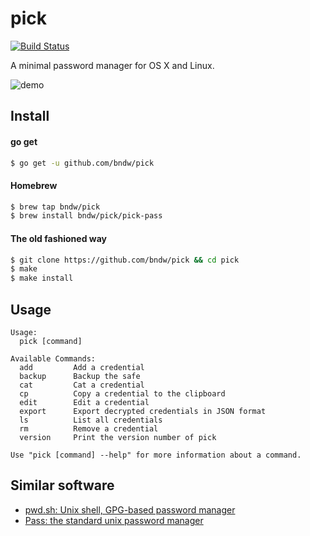 pick
====
[![Build Status](https://travis-ci.org/bndw/pick.svg?branch=master)](https://travis-ci.org/bndw/pick)

A minimal password manager for OS X and Linux.

![demo](https://github.com/bndw/pick/raw/master/demo.gif)

## Install

#### go get
```sh
$ go get -u github.com/bndw/pick
```

#### Homebrew
```sh
$ brew tap bndw/pick
$ brew install bndw/pick/pick-pass
```

#### The old fashioned way
```sh
$ git clone https://github.com/bndw/pick && cd pick
$ make
$ make install
```

## Usage
```
Usage:
  pick [command]

Available Commands:
  add         Add a credential
  backup      Backup the safe
  cat         Cat a credential
  cp          Copy a credential to the clipboard
  edit        Edit a credential
  export      Export decrypted credentials in JSON format
  ls          List all credentials
  rm          Remove a credential
  version     Print the version number of pick

Use "pick [command] --help" for more information about a command.
```

## Similar software
* [pwd.sh: Unix shell, GPG-based password manager](https://github.com/drduh/pwd.sh)
* [Pass: the standard unix password manager](http://www.passwordstore.org/)
